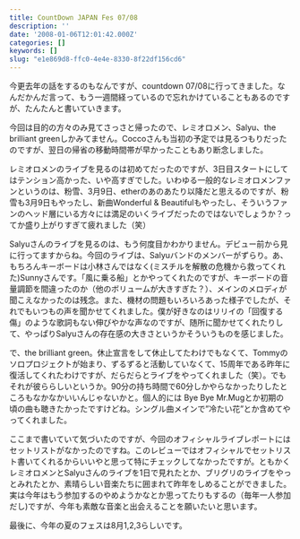 ```yaml
---
title: CountDown JAPAN Fes 07/08
description: ''
date: '2008-01-06T12:01:42.000Z'
categories: []
keywords: []
slug: "e1e869d8-ffc0-4e4e-8330-8f22df156cd6"
---
```

今更去年の話をするのもなんですが、countdown 07/08に行ってきました。なんだかんだ言って、もう一週間経っているので忘れかけていることもあるのですが、たんたんと書いていきます。

今回は目的の方々のみ見てさっさと帰ったので、レミオロメン、Salyu、the brilliant greenしかみてません。Coccoさんも当初の予定では見るつもりだったのですが、翌日の帰省の移動時間帯が早かったこともあり断念しました。

レミオロメンのライブを見るのは初めてだったのですが、3日目スタートにしてはテンション高かった、いや高すぎでした。いわゆる一般的なレミオロメンファンというのは、粉雪、3月9日、etherのあのあたり以降だと思えるのですが、粉雪も3月9日もやったし、新曲Wonderful & Beautifulもやったし、そういうファンのヘッド層にいる方々には満足のいくライブだったのではないでしょうか？ってか盛り上がりすぎて疲れました（笑）

Salyuさんのライブを見るのは、もう何度目かわかりません。デビュー前から見に行ってますからね。今回のライブは、Salyuバンドのメンバーがずらり。あ、もちろんキーボードは小林さんではなく(ミスチルを解散の危機から救ってくれた)Sunnyさんです。「風に乗る船」とかやってくれたのですが、キーボードの音量調節を間違ったのか（他のボリュームが大きすぎた？）、メインのメロディが聞こえなかったのは残念。また、機材の問題もいろいろあった様子でしたが、それでもいつもの声を聞かせてくれました。僕が好きなのはリリイの「回復する傷」のような歌詞もない伸びやかな声なのですが、随所に聞かせてくれたりして、やっぱりSalyuさんの存在感の大きさというかそういうものを感じました。

で、the brilliant green。休止宣言をして休止してたわけでもなくて、Tommyのソロプロジェクトが始まり、ずるずると活動していなくて、15周年である昨年に復活してくれたわけですが、だらだらとライブをやってくれました（笑）。でもそれが彼ららしいというか。90分の持ち時間で60分しかやらなかったりしたところもなかなかいいんじゃないかと。個人的には Bye Bye Mr.Mugとか初期の頃の曲も聴きたかったですけどね。シングル曲メインで”冷たい花”とか含めてやってくれました。

ここまで書いていて気づいたのですが、今回のオフィシャルライブレポートにはセットリストがなかったのですね。このレビューではオフィシャルでセットリスト書いてくれるからいいやと思って特にチェックしてなかったですが。ともかくレミオロメンとSalyuさんのライブを1日で見れたとか、ブリグリのライブをやっとみれたとか、素晴らしい音楽たちに囲まれて昨年をしめることができました。実は今年はもう参加するのやめようかなとか思ってたりもするの（毎年一人参加だし)ですが、今年も素敵な音楽と出会えることを願いたいと思います。

最後に、今年の夏のフェスは8月1,2,3らしいです。